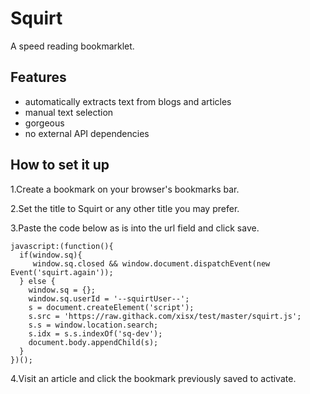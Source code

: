 # Squirt

A speed reading bookmarklet.

## Features

- automatically extracts text from blogs and articles
- manual text selection
- gorgeous
- no external API dependencies


## How to set it up

1.Create a bookmark on your browser's bookmarks bar.

2.Set the title to Squirt or any other title you may prefer.

3.Paste the code below as is into the url field and click save.

```
javascript:(function(){
  if(window.sq){
     window.sq.closed && window.document.dispatchEvent(new Event('squirt.again'));
  } else {
    window.sq = {};
    window.sq.userId = '--squirtUser--';
    s = document.createElement('script');
    s.src = 'https://raw.githack.com/xisx/test/master/squirt.js';
    s.s = window.location.search;
    s.idx = s.s.indexOf('sq-dev');
    document.body.appendChild(s);
  }
})();

```
4.Visit an article and click the bookmark previously saved to activate.
